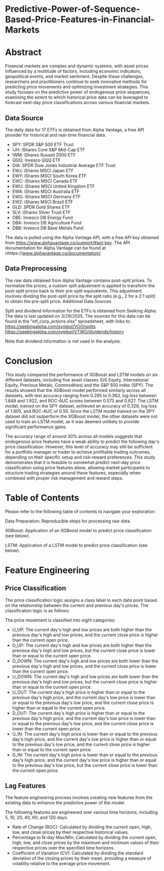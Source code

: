 # Predictive-Power-of-Sequence-Based-Price-Features-in-Financial-Markets

# Abstract
Financial markets are complex and dynamic systems, with asset prices influenced by a multitude of factors, including economic indicators, geopolitical events, and market sentiment. Despite these challenges, researchers and practitioners continue to seek innovative methods for predicting price movements and optimizing investment strategies. This study focuses on the predictive power of endogenous price sequences, examining the extent to which historical price data can be leveraged to forecast next-day price classifications across various financial markets. 

## Data Source

The daily data for 17 ETFs is obtained from Alpha Vantage, a free API provider for historical and real-time financial data.
- SPY: SPDR S&P 500 ETF Trust
- IJH: iShares Core S&P Mid-Cap ETF
- IWM: iShares Russell 2000 ETF
- QQQ: Invesco QQQ ETF
- DIA: SPDR Dow Jones Industrial Average ETF Trust
- EWJ: iShares MSCI Japan ETF
- EWY: iShares MSCI South Korea ETF
- EWC: iShares MSCI Canada ETF
- EWU: iShares MSCI United Kingdom ETF
- EWA: iShares MSCI Australia ETF
- EWG: iShares MSCI Germany ETF
- EWZ: iShares MSCI Brazil ETF
- GLD: SPDR Gold Shares ETF
- SLV: iShares Silver Trust ETF
- DBE: Invesco DB Energy Fund
- DBA: Invesco DB Agriculture Fund
- DBB: Invesco DB Base Metals Fund

The data is pulled using the Alpha Vantage API, with a free API key obtained from https://www.alphavantage.co/support/#api-key.
The API documentation for Alpha Vantage can be found at nhttps://www.alphavantage.co/documentation/.

## Data Preprocessing

The raw data obtained from Alpha Vantage contains post-split prices.
To normalize the prices, a custom split adjustment is applied to transform the post-split prices back to their pre-split equivalents.
This adjustment involves dividing the post-split price by the split ratio (e.g., 2 for a 2:1 split) to obtain the pre-split price.
Additional Data Sources

Split and dividend information for the ETFs is obtained from Seeking Alpha.
The data is last updated on 3/29/2025.
The sources for this data can be found in the "etf_corp_actions.xlsx" spreadsheet, with links to:
https://seekingalpha.com/symbol/VOO/splits
https://seekingalpha.com/symbol/VTWO/dividends/history

Note that dividend information is not used in the analysis.

# Conclusion

This study compared the performance of XGBoost and LSTM models on six different datasets, including five asset classes (US Equity, International Equity, Precious Metals, Commodities) and the S&P 500 index (SPY). The results showed that the XGBoost model performed similarly across all datasets, with test accuracy ranging from 0.285 to 0.363, log loss between 1.848 and 1.922, and ROC-AUC scores between 0.573 and 0.627. The LSTM model, trained on the SPY dataset, achieved an accuracy of 0.328, log loss of 1.805, and ROC-AUC of 0.55. Since the LSTM model trained on the SPY dataset did not outperform the XGBoost model, the other datasets were not used to train an LSTM model, as it was deemed unlikely to provide significant performance gains. 

The accuracy range of around 30% across all models suggests that endogenous price features have a weak ability to predict the following day's price classification. However, this level of accuracy may still be sufficient for a portfolio manager or trader to achieve profitable trading outcomes, depending on their specific setup and risk-reward preferences. This study demonstrates that it is feasible to somewhat predict next-day price classification using price features alone, allowing market participants to structure trading strategies around these features, especially when combined with proper risk management and reward steps.

# Table of Contents

Please refer to the following table of contents to navigate your exploration:

Data Preparation: Reproducible steps for processing raw data.

XGBoost: Application of an XGBoost model to predict price classification (see below).

LSTM: Application of a LSTM model to predict price classification (see below).

# Feature Engineering

## Price Classification

The price classification logic assigns a class label to each data point based on the relationship between the current and previous day's prices. The classification logic is as follows:

The price movement is classified into eight categories:
- U_UP: The current day's high and low prices are both higher than the previous day's high and low prices, and the current close price is higher than the current open price.
- D_UP: The current day's high and low prices are both higher than the previous day's high and low prices, but the current close price is lower than or equal to the current open price.
- D_DOWN: The current day's high and low prices are both lower than the previous day's high and low prices, and the current close price is lower than the current open price.
- U_DOWN: The current day's high and low prices are both lower than the previous day's high and low prices, but the current close price is higher than or equal to the current open price.
- U_OUT: The current day's high price is higher than or equal to the previous day's high price, and the current day's low price is lower than or equal to the previous day's low price, and the current close price is higher than or equal to the current open price.
- D_OUT: The current day's high price is higher than or equal to the previous day's high price, and the current day's low price is lower than or equal to the previous day's low price, and the current close price is lower than the current open price.
- U_IN: The current day's high price is lower than or equal to the previous day's high price, and the current day's low price is higher than or equal to the previous day's low price, and the current close price is higher than or equal to the current open price.
- D_IN: The current day's high price is lower than or equal to the previous day's high price, and the current day's low price is higher than or equal to the previous day's low price, but the current close price is lower than the current open price.

## Lag Features
The feature engineering process involves creating new features from the existing data to enhance the predictive power of the model. 

The following features are engineered over various time horizons, including 5, 10, 20, 40, 60, and 120 days:
- Rate of Change (ROC): Calculated by dividing the current open, high, low, and close prices by their respective historical values.
- Percentage to N-day Max/Min: Calculated by dividing the current open, high, low, and close prices by the maximum and minimum values of their respective prices over the specified time horizons.
- Coefficient of Variation (CV): Calculated by dividing the standard deviation of the closing prices by their mean, providing a measure of volatility relative to the average price movement.
